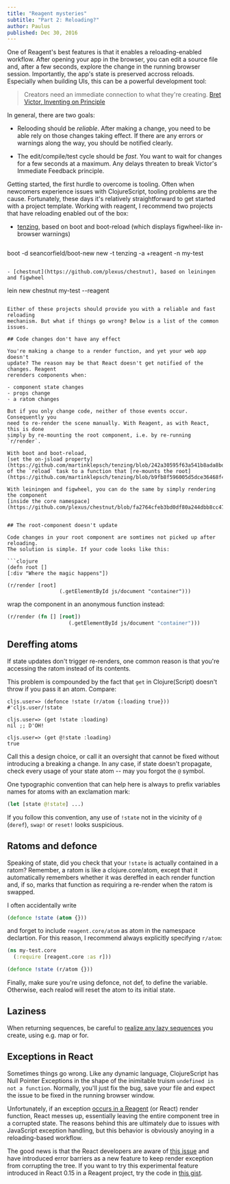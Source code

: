 ```yaml
---
title: "Reagent mysteries"
subtitle: "Part 2: Reloading?"
author: Paulus
published: Dec 30, 2016
---
```


One of Reagent's best features is that it enables a reloading-enabled workflow.
After opening your app in the browser, you can edit a source file and, after a
few seconds, explore the change in the running browser session. Importantly, the
app's state is preserved accross reloads. Especially when building UIs, this can
be a powerful development tool:

> Creators need an immediate connection to what they're creating. [Bret Victor,
> Inventing on Principle](http://blog.ezyang.com/2012/02/transcript-of-inventing-on-principleb/)

In general, there are two goals:

- Relooding should be *reliable*. After making a change, you need to be able
  rely on those changes taking effect. If there are any errors or warnings along
  the way, you should be notified clearly.

- The edit/compile/test cycle should be *fast*. You want to wait for changes
  for a few seconds at a maximum. Any delays threaten to break Victor's Immediate
  Feedback principle.

Getting started, the first hurdle to overcome is tooling. Often when newcomers
experience issues with ClojureScript, tooling problems are the cause. Fortunately,
these days it's relatively straightforward to get started with a project
template. Working with reagent, I recommend two projects that have reloading
enabled out of the box:

- [tenzing](https://github.com/martinklepsch/tenzing), based on boot and
  boot-reload (which displays figwheel-like in-browser warnings)

   ```
boot -d seancorfield/boot-new new -t tenzing -a +reagent -n my-test
   ```

- [chestnut](https://github.com/plexus/chestnut), based on leiningen and figwheel

   ```
lein new chestnut my-test --reagent
   ```

Either of these projects should provide you with a reliable and fast reloading
mechanism. But what if things go wrong? Below is a list of the common issues.

## Code changes don't have any effect

You're making a change to a render function, and yet your web app doesn't
update? The reason may be that React doesn't get notified of the changes. Reagent
rerenders components when:

- component state changes
- props change
- a ratom changes

But if you only change code, neither of those events occur. Consequently you
need to re-render the scene manually. With Reagent, as with React, this is done
simply by re-mounting the root component, i.e. by re-running `r/render`.

With boot and boot-reload,
[set the on-jsload property](https://github.com/martinklepsch/tenzing/blob/242a30595f63a541b8ada8bd7be0b489ccf522a2/resources/leiningen/new/tenzing/build.boot#L38)
of the `reload` task to a function that [re-mounts the root](https://github.com/martinklepsch/tenzing/blob/b9fb8f596005d5dce36468f4880453f74fecf421/resources/leiningen/new/tenzing/app.cljs#L3).

With leiningen and figwheel, you can do the same by simply rendering the component
[inside the core namespace](https://github.com/plexus/chestnut/blob/fa2764cfeb3bd0df80a244dbb8cc47f29b903c2d/src/leiningen/new/chestnut/src/cljs/chestnut/core_reagent.cljs#L11).


## The root-component doesn't update

Code changes in your root component are somtimes not picked up after reloading.
The solution is simple. If your code looks like this:

```clojure
(defn root []
   [:div "Where the magic happens"])

(r/render [root]
                    (.getElementById js/document "container")))
```

wrap the component in an anonymous function instead:

```clojure
(r/render (fn [] [root])
                    (.getElementById js/document "container")))
```

## Dereffing atoms

If state updates don't trigger re-renders, one common reason is that you're
accessing the ratom instead of its contents.

This problem is compounded by the fact that `get` in Clojure(Script) doesn't
throw if you pass it an atom. Compare:

```
cljs.user=> (defonce !state (r/atom {:loading true}))
#'cljs.user/!state

cljs.user=> (get !state :loading)
nil ;; D'OH!

cljs.user=> (get @!state :loading)
true
```

Call this a design choice, or call it an oversight that cannot be fixed without
introducing a breaking a change. In any case, if state doesn't propagate, check
every usage of your state atom -- may you forgot the `@` symbol.

One typographic convention that can help here is always to prefix variables
names for atoms with an exclamation mark:

```clojure
(let [state @!state] ...)
```

If you follow this convention, any use of `!state` not in the vicinity of `@`
(`deref`), `swap!` or `reset!` looks suspicious.

## Ratoms and defonce

Speaking of state, did you check that your `!state` is actually contained in a
ratom? Remember, a ratom is like a clojure.core/atom, except that it
automatically remembers whether it was dereffed in each render function and, if
so, marks that function as requiring a re-render when the ratom is swapped.

I often accidentally write

```clojure
(defonce !state (atom {}))
```

and forget to include `reagent.core/atom` as atom in the namespace declartion.
For this reason, I recommend always explicitly specifying `r/atom`:

```clojure
(ns my-test.core
  (:require [reagent.core :as r]))

(defonce !state (r/atom {}))
```

Finally, make sure you're using defonce, not def, to define the variable.
Otherwise, each realod will reset the atom to its initial state.

## Laziness

When returning sequences, be careful to
[realize any lazy sequences](reagent.html#gotchas) you create, using e.g. map or
for.

## Exceptions in React

Sometimes things go wrong. Like any dynamic language, ClojureScript has Null
Pointer Exceptions in the shape of the inimitable truism `undefined in not a
function`. Normally, you'll just fix the bug, save your file and expect the
issue to be fixed in the running browser window.

Unfortunately, if an exception
[occurs in a Reagent](https://github.com/reagent-project/reagent/issues/272) (or
React) render function, React messes up, essentially leaving the entire
component tree in a corrupted state. The reasons behind this are ultimately due
to issues with JavaScript exception handling, but this behavior is obviously
anoying in a reloading-based workflow.

The good news is that the React developers are aware of
[this issue](https://github.com/facebook/react/issues/2461) and have introduced
error barriers as a new feature to keep render exception from corrupting the
tree. If you want to try this experimental feature introduced in React 0.15 in a
Reagent project, try
the code in [this gist](https://gist.github.com/pesterhazy/d163a8b3f1f1c6a0dac235858776c14b).
